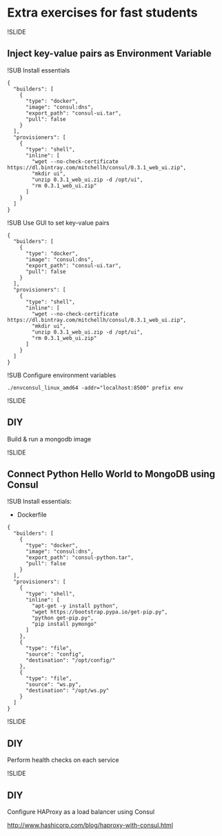 # Extra exercises for fast students

!SLIDE
## Inject key-value pairs as Environment Variable

!SUB
Install essentials

```
{
  "builders": [
    {
      "type": "docker",
      "image": "consul:dns",
      "export_path": "consul-ui.tar",
      "pull": false
    }
  ],
  "provisioners": [
    {
      "type": "shell",
      "inline": [
        "wget --no-check-certificate https://dl.bintray.com/mitchellh/consul/0.3.1_web_ui.zip",
        "mkdir ui",
        "unzip 0.3.1_web_ui.zip -d /opt/ui",
        "rm 0.3.1_web_ui.zip"
      ]
    }
  ]
}
```

!SUB
Use GUI to set key-value pairs

```
{
  "builders": [
    {
      "type": "docker",
      "image": "consul:dns",
      "export_path": "consul-ui.tar",
      "pull": false
    }
  ],
  "provisioners": [
    {
      "type": "shell",
      "inline": [
        "wget --no-check-certificate https://dl.bintray.com/mitchellh/consul/0.3.1_web_ui.zip",
        "mkdir ui",
        "unzip 0.3.1_web_ui.zip -d /opt/ui",
        "rm 0.3.1_web_ui.zip"
      ]
    }
  ]
}
```

!SUB
Configure environment variables

```
./envconsul_linux_amd64 -addr="localhost:8500" prefix env
```

!SLIDE
## DIY
Build & run a mongodb image

!SLIDE
## Connect Python Hello World to MongoDB using Consul

!SUB
Install essentials:

- Dockerfile
```
{
  "builders": [
    {
      "type": "docker",
      "image": "consul:dns",
      "export_path": "consul-python.tar",
      "pull": false
    }
  ],
  "provisioners": [
    {
      "type": "shell",
      "inline": [
        "apt-get -y install python",
        "wget https://bootstrap.pypa.io/get-pip.py",
        "python get-pip.py",
        "pip install pymongo"
      ]
    },
    {
      "type": "file",
      "source": "config",
      "destination": "/opt/config/"
    },
    {
      "type": "file",
      "source": "ws.py",
      "destination": "/opt/ws.py"
    }
  ]
}
```

!SLIDE
## DIY

Perform health checks on each service

!SLIDE
## DIY

Configure HAProxy as a load balancer using Consul

http://www.hashicorp.com/blog/haproxy-with-consul.html